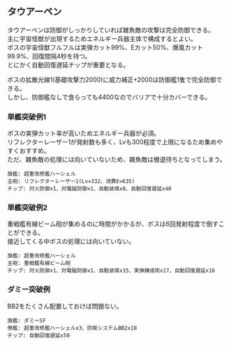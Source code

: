 ## タウアーペン

タウアーペンは防御がしっかりしていれば雑魚敵の攻撃は完全防御できる。  
主に宇宙怪獣が出現するためエネルギー兵器主体で構成するとよい。  
ボスの宇宙怪獣フルフルは実弾カット99%、Eカット50%、爆風カット99.9%、回復間隔4秒を持つ。  
とにかく自動回復遅延チップが重要となる。  

ボスの拡散光線1(基礎攻撃力2000)に威力補正+2000は防御艦1隻で完全防御できる。  
しかし、防御艦なしで食らっても4400なのでバリアで十分カバーできる。  

### 単艦突破例1

ボスの実弾カット率が高いためエネルギー兵器が必須。  
リフレクターレーザー1が発射数も多く、Lvも300程度で上限になるため集めやすくおすすめ。  
ただ、雑魚敵の処理には向いていないため、雑魚敵は撤退待ちとなってしまう。  

```
旗艦: 超重改修艦ハーシェル
主砲: リフレクターレーザー1(Lv=332、消費E=635)
チップ: 対火防御x1、対電磁防御x1、自動装填x8、自動回復遅延x40
```

### 単艦突破例2

重戦艦有線ビーム砲が集めるのに時間がかかるが、ボスは6回発射程度で倒すことができる。  
接近してくる中ボスの処理には向いていない。  

```
旗艦: 超重改修艦ハーシェル
主砲: 重戦艦有線ビーム砲
チップ: 対火防御x1、対電磁防御x1、自動装填x15、実弾錬成術x17、自動回復遅延x16
```

### ダミー突破例

BB2をたくさん配置しておけば問題ない。  

```
旗艦: ダミーSF
僚艦: 超重改修艦ハーシェルx3、防衛システムBB2x18
チップ: 自動回復遅延x50
```
